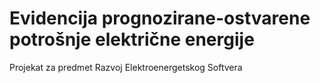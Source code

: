 # Evidencija prognozirane-ostvarene potrošnje električne energije
Projekat za predmet Razvoj Elektroenergetskog Softvera
